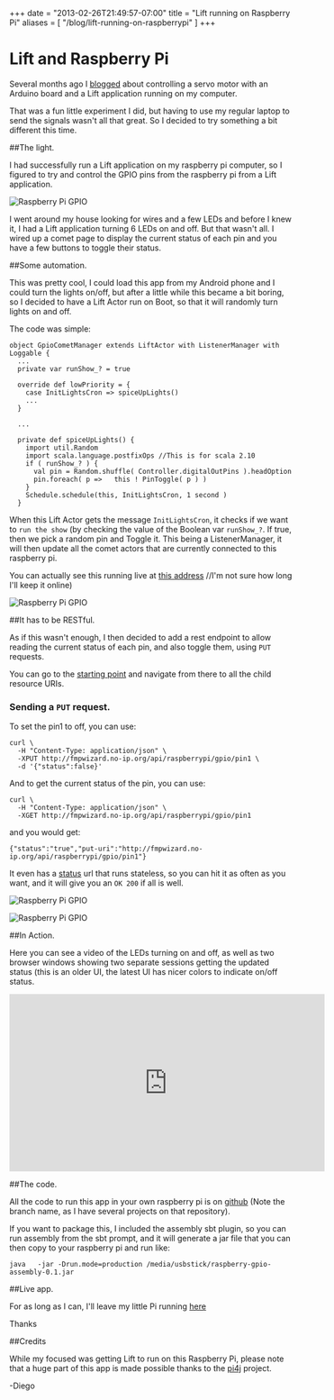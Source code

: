 +++
date = "2013-02-26T21:49:57-07:00"
title = "Lift running on Raspberry Pi"
aliases = [
	"/blog/lift-running-on-raspberrypi"
]
+++

[title: ]: /
[category: Lift]: /
[date: 2013/2/26]: /
[tags: {lift, Scala, raspberrypi, gpio, comet actors, comet, actors, pi4j}]: /

# Lift and Raspberry Pi

Several months ago I [blogged](http://blog.fmpwizard.com/arduino-and-lift-controlling-a-servo-motor) about controlling a servo motor with an Arduino board and a Lift application running on my computer.

That was a fun little experiment I did, but having to use my regular laptop to send the signals wasn't all that great. So I decided to try something a bit different this time.

##The light.

I had successfully run a Lift application on my raspberry pi computer, so I figured to try and control the GPIO pins from the raspberry pi from a Lift application.

![Raspberry Pi GPIO](/images/pi-lights-2.jpg "Lift running in a Raspberry Pi")


I went around my house looking for wires and a few LEDs and before I knew it, I had a Lift application turning 6 LEDs on and off. But that wasn't all. I wired up a comet page to display the current status of each pin and you have a few buttons to toggle their status.

##Some automation.

This was pretty cool, I could load this app from my Android phone and I could turn the lights on/off, but after a little while this became a bit boring, so I decided to have a Lift Actor run on Boot, so that it will randomly turn lights on and off.

The code was simple:


```
object GpioCometManager extends LiftActor with ListenerManager with Loggable {
  ...
  private var runShow_? = true

  override def lowPriority = {
    case InitLightsCron => spiceUpLights()
    ...
  }

  ...

  private def spiceUpLights() {
    import util.Random
    import scala.language.postfixOps //This is for scala 2.10
    if ( runShow_? ) {
      val pin = Random.shuffle( Controller.digitalOutPins ).headOption
      pin.foreach( p =>   this ! PinToggle( p ) )
    }
    Schedule.schedule(this, InitLightsCron, 1 second )
  }

```

When this Lift Actor gets the message `InitLightsCron`, it checks if we want to `run the show` (by checking the value of the Boolean var `runShow_?`. If true, then we pick a random pin and Toggle it. This being a ListenerManager, it will then update all the comet actors that are currently connected to this raspberry pi.


You can actually see this running live at [this address](http://fmpwizard.no-ip.org/gpio) //I'm not sure how long I'll keep it online)

![Raspberry Pi GPIO](/images/pi-lights-1.jpg "Lift running in a Raspberry Pi")

##It has to be RESTful.

As if this wasn't enough, I then decided to add a rest endpoint to allow reading the current status of each pin, and also toggle them, using `PUT` requests.

You can go to the [starting point](http://fmpwizard.no-ip.org/api/raspberrypi) and navigate from there to all the child resource URIs.

### Sending a `PUT` request.

To set the pin1 to off, you can use:

```
curl \
  -H "Content-Type: application/json" \
  -XPUT http://fmpwizard.no-ip.org/api/raspberrypi/gpio/pin1 \
  -d '{"status":false}'

```
And to get the current status of the pin, you can use:

```
curl \
  -H "Content-Type: application/json" \
  -XGET http://fmpwizard.no-ip.org/api/raspberrypi/gpio/pin1

```

and you would get:

```
{"status":"true","put-uri":"http://fmpwizard.no-ip.org/api/raspberrypi/gpio/pin1"}
```



It even has a [status](http://fmpwizard.no-ip.org/ping) url that runs stateless, so you can hit it as often as you want, and it will give you an `OK 200`  if all is well.



![Raspberry Pi GPIO](/images/pi-lights-3.jpg "Lift running in a Raspberry Pi")

![Raspberry Pi GPIO](/images/pi-lights-4.jpg "Lift running in a Raspberry Pi")

##In Action.

Here you can see a video of the LEDs turning on and off, as well as two browser windows showing two separate sessions getting the updated status (this is an older UI, the latest UI has nicer colors to indicate on/off status.

<p><iframe width="560" height="315" src="https://www.youtube.com/embed/-96QSEg7gak?rel=0" frameborder="0" allowfullscreen></iframe>
</p>

##The code.

All the code to run this app in your own raspberry pi is on [github](https://github.com/fmpwizard/lift_starter_2.4/tree/raspberrypi-gpio) (Note the branch name, as I have several projects on that repository).

If you want to package this, I included the assembly sbt plugin, so you can run assembly from the sbt prompt, and it will generate a jar file that you can then copy to your raspberry pi and run like:

```
java   -jar -Drun.mode=production /media/usbstick/raspberry-gpio-assembly-0.1.jar

```

##Live app.

For as long as I can, I'll leave my little Pi running [here](http://fmpwizard.no-ip.org/gpio)

Thanks

##Credits

While my focused was getting Lift to run on this Raspberry Pi, please note that a huge part of this app is made possible thanks to the [pi4j](http://pi4j.com/) project.

  -Diego
